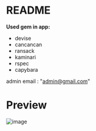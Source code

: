 # README

<strong> Used gem in app: </strong>
* devise
* cancancan
* ransack
* kaminari
* rspec
* capybara

admin email : "admin@gmail.com"<br>

# Preview

![image](https://user-images.githubusercontent.com/69473375/169078152-97db79ae-4022-44e8-95a5-03483ae8404c.png)

